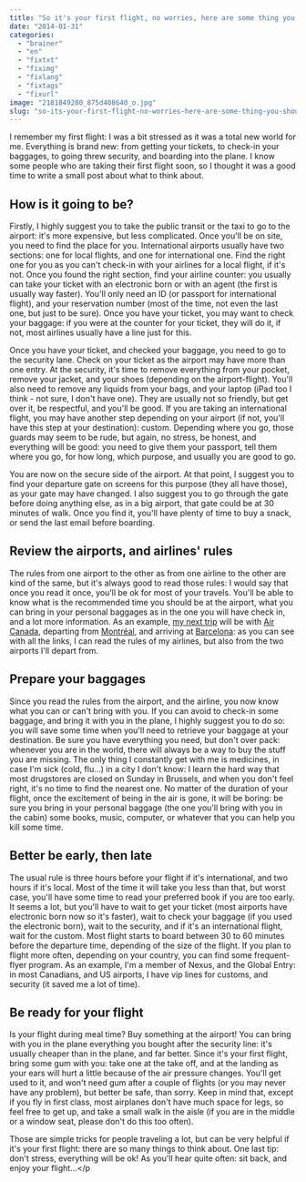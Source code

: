 ```yaml
---
title: "So it's your first flight, no worries, here are some thing you should think about"
date: "2014-01-31"
categories: 
  - "brainer"
  - "en"
  - "fixtxt"
  - "fiximg"
  - "fixlang"
  - "fixtags"
  - "fixurl"
image: "2181849280_875d408640_o.jpg"
slug: "so-its-your-first-flight-no-worries-here-are-some-thing-you-should-think-about"
---
```


I remember my first flight: I was a bit stressed as it was a total new world for me. Everything is brand new: from getting your tickets, to check-in your baggages, to going threw security, and boarding into the plane. I know some people who are taking their first flight soon, so I thought it was a good time to write a small post about what to think about.

## How is it going to be?

Firstly, I highly suggest you to take the public transit or the taxi to go to the airport: it's more expensive, but less complicated. Once you'll be on site, you need to find the place for you. International airports usually have two sections: one for local flights, and one for international one. Find the right one for you as you can't check-in with your airlines for a local flight, if it's not. Once you found the right section, find your airline counter: you usually can take your ticket with an electronic born or with an agent (the first is usually way faster). You'll only need an ID (or passport for international flight), and your reservation number (most of the time, not even the last one, but just to be sure). Once you have your ticket, you may want to check your baggage: if you were at the counter for your ticket, they will do it, if not, most airlines usually have a line just for this.

Once you have your ticket, and checked your baggage, you need to go to the security lane. Check on your ticket as the airport may have more than one entry. At the security, it's time to remove everything from your pocket, remove your jacket, and your shoes (depending on the airport-flight). You'll also need to remove any liquids from your bags, and your laptop (iPad too I think - not sure, I don't have one). They are usually not so friendly, but get over it, be respectful, and you'll be good. If you are taking an international flight, you may have another step depending on your airport (if not, you'll have this step at your destination): custom. Depending where you go, those guards may seem to be rude, but again, no stress, be honest, and everything will be good: you need to give them your passport, tell them where you go, for how long, which purpose, and usually you are good to go.

You are now on the secure side of the airport. At that point, I suggest you to find your departure gate on screens for this purpose (they all have those), as your gate may have changed. I also suggest you to go through the gate before doing anything else, as in a big airport, that gate could be at 30 minutes of walk. Once you find it, you'll have plenty of time to buy a snack, or send the last email before boarding.

## Review the airports, and airlines' rules

The rules from one airport to the other as from one airline to the other are kind of the same, but it's always good to read those rules: I would say that once you read it once, you’ll be ok for most of your travels. You'll be able to know what is the recommended time you should be at the airport, what you can bring in your personal baggages as in the one you will have check in, and a lot more information. As an example, [my next trip](https://fred.dev/im-going-barcelona-spain-anything-else-tourist/ "I’m going to Barcelona in Spain, anything else a tourist should do?") will be with [Air Canada](https://www.aircanada.com/en/travelinfo/index.html "Air Canada Information & Services"), departing from [Montréal](https://www.admtl.com/Passengers/Formalities/Home.aspx "Montréal's airport information for passengers"), and arriving at [Barcelona](https://www.aena-aeropuertos.es/csee/Satellite/aeropuertos/en/Page/1046686258511//Passengers.html "Barcelona's airport information for passengers"): as you can see with all the links, I can read the rules of my airlines, but also from the two airports I'll depart from.

## Prepare your baggages

Since you read the rules from the airport, and the airline, you now know what you can or can't bring with you. If you can avoid to check-in some baggage, and bring it with you in the plane, I highly suggest you to do so: you will save some time when you'll need to retrieve your baggage at your destination. Be sure you have everything you need, but don't over pack: whenever you are in the world, there will always be a way to buy the stuff you are missing. The only thing I constantly get with me is medicines, in case I'm sick (cold, flu...) in a city I don't know: I learn the hard way that most drugstores are closed on Sunday in Brussels, and when you don't feel right, it's no time to find the nearest one. No matter of the duration of your flight, once the excitement of being in the air is gone, it will be boring: be sure you bring in your personal baggage (the one you'll bring with you in the cabin) some books, music, computer, or whatever that you can help you kill some time.

## Better be early, then late

The usual rule is three hours before your flight if it's international, and two hours if it's local. Most of the time it will take you less than that, but worst case, you'll have some time to read your preferred book if you are too early. It seems a lot, but you'll have to wait to get your ticket (most airports have electronic born now so it's faster), wait to check your baggage (if you used the electronic born), wait to the security, and if it's an international flight, wait for the custom. Most flight starts to board between 30 to 60 minutes before the departure time, depending of the size of the flight. If you plan to flight more often, depending on your country, you can find some frequent-flyer program. As an example, I'm a member of Nexus, and the Global Entry: in most Canadians, and US airports, I have vip lines for customs, and security (it saved me a lot of time).

## Be ready for your flight

Is your flight during meal time? Buy something at the airport! You can bring with you in the plane everything you bought after the security line: it's usually cheaper than in the plane, and far better. Since it's your first flight, bring some gum with you: take one at the take off, and at the landing as your ears will hurt a little because of the air pressure changes. You'll get used to it, and won't need gum after a couple of flights (or you may never have any problem), but better be safe, than sorry. Keep in mind that, except if you fly in first class, most airplanes don't have much space for legs, so feel free to get up, and take a small walk in the aisle (if you are in the middle or a window seat, please don't do this too often).

Those are simple tricks for people traveling a lot, but can be very helpful if it's your first flight: there are so many things to think about. One last tip: don't stress, everything will be ok! As you'll hear quite often: sit back, and enjoy your flight...</p
